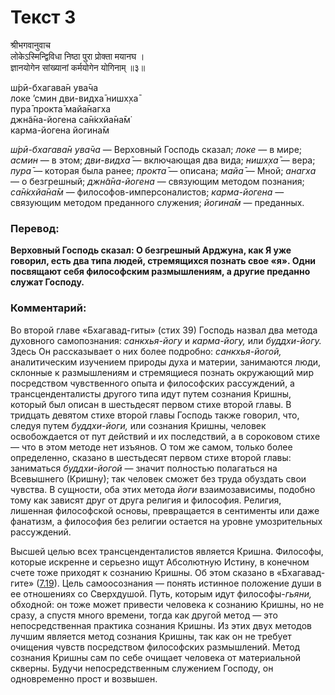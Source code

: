 # Текст 3

श्रीभगवानुवाच  
लोकेऽस्मिन्द्विविधा निष्ठा पुरा प्रोक्ता मयानघ ।  
ज्ञानयोगेन सांख्यानां कर्मयोगेन योगिनाम् ॥३॥

ш́рӣ-бхагава̄н ува̄ча  
локе ’смин дви-видха̄ нишх̣ха̄  
пура̄ прокта̄ майа̄нагха  
джн̃а̄на-йогена са̄н̇кхйа̄на̄м̇  
карма-йогена йогина̄м

_ш́рӣ-бхагава̄н ува̄ча_ — Верховный Господь сказал; _локе_ — в мире; _асмин_ — в этом; _дви-видха̄_ — включающая два вида; _нишх̣ха̄_ — вера; _пура̄_ — которая была ранее; _прокта̄_ — описана; _майа̄_ — Мной; _анагха_ — о безгрешный; _джн̃а̄на-йогена_ — связующим методом познания; _са̄н̇кхйа̄на̄м_ — философов-имперсоналистов; _карма-йогена_ — связующим методом преданного служения; _йогина̄м_ — преданных.

### Перевод:

**Верховный Господь сказал: О безгрешный Арджуна, как Я уже говорил, есть два типа людей, стремящихся познать свое «я». Одни посвящают себя философским размышлениям, а другие преданно служат Господу.**

### Комментарий:

Во второй главе «Бхагавад-гиты» (стих 39) Господь назвал два метода духовного самопознания: _санкхья-йогу_ и _карма-йогу,_ или _буддхи-йогу._ Здесь Он рассказывает о них более подробно: _санкхья-йогой,_ аналитическим изучением природы духа и материи, занимаются люди, склонные к размышлениям и стремящиеся познать окружающий мир посредством чувственного опыта и философских рассуждений, а трансценденталисты другого типа идут путем сознания Кришны, который был описан в шестьдесят первом стихе второй главы. В тридцать девятом стихе второй главы Господь также говорил, что, следуя путем _буддхи-йоги,_ или сознания Кришны, человек освобождается от пут действий и их последствий, а в сороковом стихе — что в этом методе нет изъянов. О том же самом, только более определенно, сказано в шестьдесят первом стихе второй главы: заниматься _буддхи-йогой_ — значит полностью полагаться на Всевышнего (Кришну); так человек сможет без труда обуздать свои чувства. В сущности, оба этих метода _йоги_ взаимозависимы, подобно тому как зависят друг от друга религия и философия. Религия, лишенная философской основы, превращается в сентименты или даже фанатизм, а философия без религии остается на уровне умозрительных рассуждений.

Высшей целью всех трансценденталистов является Кришна. Философы, которые искренне и серьезно ищут Абсолютную Истину, в конечном счете тоже приходят к сознанию Кришны. Об этом сказано в «Бхагавад-гите» ([7.19](../7/19.md)). Цель самоосознания — понять истинное положение души в ее отношениях со Сверхдушой. Путь, которым идут философы-_гьяни,_ обходной: он тоже может привести человека к сознанию Кришны, но не сразу, а спустя много времени, тогда как другой метод — это непосредственная практика сознания Кришны. Из этих двух методов лучшим является метод сознания Кришны, так как он не требует очищения чувств посредством философских размышлений. Метод сознания Кришны сам по себе очищает человека от материальной скверны. Будучи непосредственным служением Господу, он одновременно прост и возвышен.